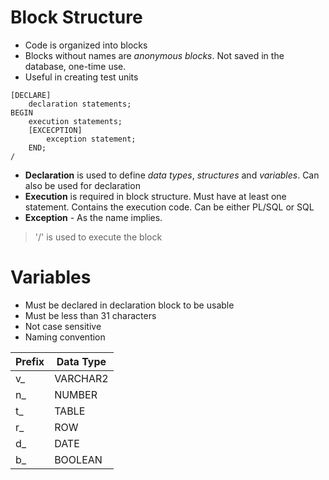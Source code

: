 # Block Structure
- Code is organized into blocks
- Blocks without names are *anonymous blocks*. Not saved in the database, one-time use.
- Useful in creating test units
```PL/SQL
[DECLARE]
	declaration statements;
BEGIN
	execution statements;
	[EXCECPTION]
		exception statement;
	END;
/
```
- **Declaration** is used to define *data types*, *structures* and *variables*. Can also be used for declaration
- **Execution** is required in block structure. Must have at least one statement. Contains the execution code. Can be either PL/SQL or SQL
- **Exception** - As the name implies.
> '/' is used to execute the block

# Variables
- Must be declared in declaration block to be usable
- Must be less than 31 characters
- Not case sensitive
- Naming convention

| **Prefix** | **Data Type** |
| ---------- | ------------- |
| v_         | VARCHAR2      |
| n_         | NUMBER        |
| t_         | TABLE         |
| r_         | ROW           |
| d_         | DATE          |
| b_         | BOOLEAN       |
